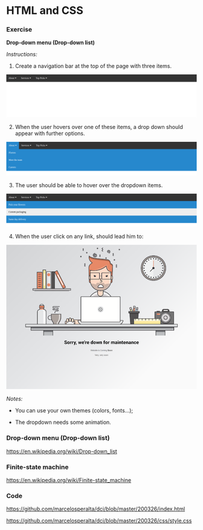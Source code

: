 # HTML and CSS

### Exercise

**Drop-down menu (Drop-down list)**  
  
*Instructions:*
1. Create a navigation bar at the top of the page with three items.  

![200326](./images/navbar.png)

2. When the user hovers over one of these items, a drop down should appear with further options.  

![200326](./images/navbar-dropdown.png)

3. The user should be able to hover over the dropdown items.  

![200326](./images/navbar-item-hover.png)

4. When the user click on any link, should lead him to:  

![200326](./images/under.png)

*Notes:*
 
* You can use your own themes (colors, fonts...);

* The dropdown needs some animation.

### Drop-down menu (Drop-down list)

https://en.wikipedia.org/wiki/Drop-down_list

### Finite-state machine

https://en.wikipedia.org/wiki/Finite-state_machine

### Code

https://github.com/marcelosperalta/dci/blob/master/200326/index.html

https://github.com/marcelosperalta/dci/blob/master/200326/css/style.css